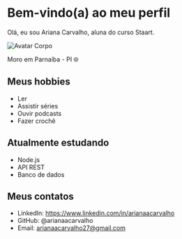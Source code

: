# Bem-vindo(a) ao meu perfil

Olá, eu sou Ariana Carvalho, aluna do curso Staart.

![Avatar Corpo](https://user-images.githubusercontent.com/107724622/201222589-6c96bf38-b735-4557-9499-a82b38f6e717.jpg)

Moro em Parnaíba - PI 🌐

## Meus hobbies

- Ler
- Assistir séries
- Ouvir podcasts
- Fazer crochê

## Atualmente estudando 

- Node.js
- API REST
- Banco de dados


## Meus contatos

- LinkedIn: https://www.linkedin.com/in/arianaacarvalho
- GitHub: @arianaacarvalho
- Email: arianaacarvalho27@gmail.com
